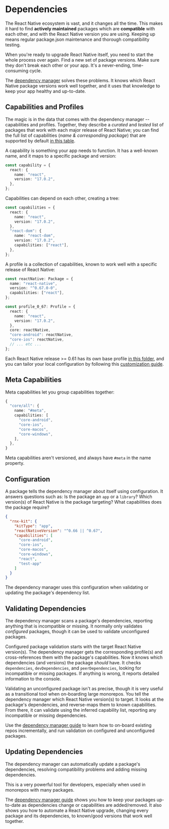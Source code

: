 # Dependencies

The React Native ecosystem is vast, and it changes all the time. This makes it
hard to find **actively maintained** packages which are **compatible** with each
other, and with the React Native version you are using. Keeping up means regular
package.json maintenance and thorough compatibility testing.

When you're ready to upgrade React Native itself, you need to start the whole
process over again. Find a new set of package versions. Make sure they don't
break each other or your app. It's a never-ending, time-consuming cycle.

The [dependency manager](/docs/guides/dependency-management) solves these
problems. It knows which React Native package versions work well together, and
it uses that knowledge to keep your app healthy and up-to-date.

## Capabilities and Profiles

The magic is in the data that comes with the dependency manager -- capabilities
and profiles. Together, they describe a _curated_ and _tested_ list of packages
that work with each major release of React Native; you can find the full list of
capabilities (_name & corresponding package_) that are supported by default
[in this table](https://github.com/microsoft/rnx-kit/tree/main/packages/dep-check#capabilities).

A capability is something your app needs to function. It has a well-known name,
and it maps to a specific package and version:

```typescript
const capability = {
  react: {
    name: "react",
    version: "17.0.2",
  },
};
```

Capabilities can depend on each other, creating a tree:

```typescript
const capabilities = {
  react: {
    name: "react",
    version: "17.0.2",
  },
  "react-dom": {
    name: "react-dom",
    version: "17.0.2",
    capabilities: ["react"],
  },
};
```

A profile is a collection of capabilities, known to work well with a specific
release of React Native:

```typescript
const reactNative: Package = {
  name: "react-native",
  version: "^0.67.0-0",
  capabilities: ["react"],
};

const profile_0_67: Profile = {
  react: {
    name: "react",
    version: "17.0.2",
  },
  core: reactNative,
  "core-android": reactNative,
  "core-ios": reactNative,
  // ... etc ...
};
```

Each React Native release >= 0.61 has its own base profile
[in this folder](https://github.com/microsoft/rnx-kit/tree/main/packages/dep-check/src/presets/microsoft),
and you can tailor your local configuration by following this
[customization guide](/docs/guides/dependency-management#customization).

## Meta Capabilities

Meta capabilities let you group capabilities together:

```typescript
{
  "core/all": {
    name: "#meta",
    capabilities: [
      "core-android",
      "core-ios",
      "core-macos",
      "core-windows",
    ],
  },
}
```

Meta capabilities aren't versioned, and always have `#meta` in the name
property.

## Configuration

A package tells the dependency manager about itself using configuration. It
answers questions such as: Is the package an `app` or a `library`? Which
version(s) of React Native is the package targeting? What capabilities does the
package require?

```json title=package.json
{
  "rnx-kit": {
    "kitType": "app",
    "reactNativeVersion": "^0.66 || ^0.67",
    "capabilities": [
      "core-android",
      "core-ios",
      "core-macos",
      "core-windows",
      "react",
      "test-app"
    ]
  }
}
```

The dependency manager uses this configuration when validating or updating the
package's dependency list.

## Validating Dependencies

The dependency manager scans a package's dependencies, reporting anything that
is incompatible or missing. It normally only validates _configured_ packages,
though it can be used to validate unconfigured packages.

Configured package validation starts with the target React Native version(s).
The dependency manager gets the corresponding profile(s) and cross-references
them with the package's capabilities. Now it knows which dependencies (and
versions) the package _should_ have. It checks `dependencies`,
`devDependencies`, and `peerDependencies`, looking for incompatible or missing
packages. If anything is wrong, it reports detailed information to the console.

Validating an unconfigured package isn't as precise, though it is very useful as
a transitional tool when on-boarding large monorepos. You tell the dependency
manager which React Native version(s) to target. It looks at the package's
dependencies, and reverse-maps them to known capabilities. From there, it can
validate using the inferred capability list, reporting any incompatible or
missing dependencies.

Use the [dependency manager guide](/docs/guides/dependency-management) to learn
how to on-board existing repos incrementally, and run validation on configured
and unconfigured packages.

## Updating Dependencies

The dependency manager can automatically update a package's dependencies,
resolving compatibility problems and adding missing dependencies.

This is a very powerful tool for developers, especially when used in monorepos
with many packages.

The [dependency manager guide](/docs/guides/dependency-management) shows you how
to keep your packages up-to-date as dependencies change or capabilities are
added/removed. It also shows you how to automate a React Native upgrade,
changing every package and its dependencies, to known/good versions that work
well together.
